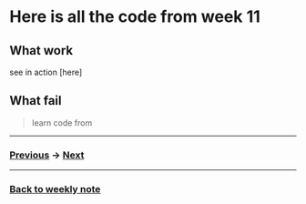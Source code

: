 # Here is all the code from week 11

## What work
see  in action [here]

## What fail

> learn code from []()

---------------------------------------------------
### [Previous](https://github.com/napasornc/c0dew0rd/tree/master/processing/week%2010) -> [Next](https://github.com/napasornc/c0dew0rd/tree/master/processing/week%2012)  

--------------------------------------------------
### [Back to weekly note](https://napasornc.github.io/c0dew0rd/)
